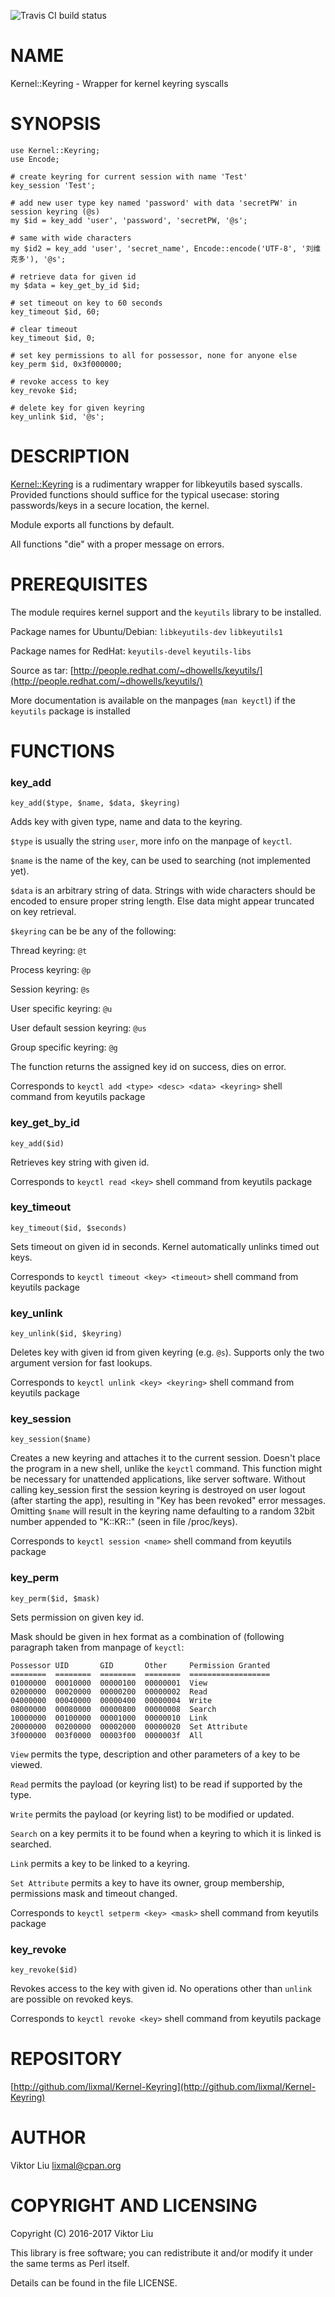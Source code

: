 <div>
    <p>
        <img src="https://travis-ci.org/lixmal/Kernel-Keyring.png?branch=master" alt="Travis CI build status">
    </p>
</div>

# NAME

Kernel::Keyring - Wrapper for kernel keyring syscalls

# SYNOPSIS

    use Kernel::Keyring;
    use Encode;

    # create keyring for current session with name 'Test'
    key_session 'Test';

    # add new user type key named 'password' with data 'secretPW' in session keyring (@s)
    my $id = key_add 'user', 'password', 'secretPW, '@s';

    # same with wide characters
    my $id2 = key_add 'user', 'secret_name', Encode::encode('UTF-8', '刘维克多'), '@s';

    # retrieve data for given id
    my $data = key_get_by_id $id;

    # set timeout on key to 60 seconds
    key_timeout $id, 60;

    # clear timeout
    key_timeout $id, 0;

    # set key permissions to all for possessor, none for anyone else
    key_perm $id, 0x3f000000;

    # revoke access to key
    key_revoke $id;

    # delete key for given keyring
    key_unlink $id, '@s';

# DESCRIPTION

[Kernel::Keyring](https://metacpan.org/pod/Kernel::Keyring) is a rudimentary wrapper for libkeyutils based syscalls.
Provided functions should suffice for the typical usecase: storing passwords/keys in a secure location, the kernel.

Module exports all functions by default.

All functions "die" with a proper message on errors.

# PREREQUISITES

The module requires kernel support and the `keyutils` library to be installed.

Package names for Ubuntu/Debian: `libkeyutils-dev` `libkeyutils1`

Package names for RedHat: `keyutils-devel` `keyutils-libs`

Source as tar: [http://people.redhat.com/~dhowells/keyutils/](http://people.redhat.com/~dhowells/keyutils/)

More documentation is available on the manpages (`man keyctl`) if the `keyutils` package is installed

# FUNCTIONS

### key\_add

    key_add($type, $name, $data, $keyring)

Adds key with given type, name and data to the keyring.

`$type` is usually the string `user`, more info on the manpage of `keyctl`.

`$name` is the name of the key, can be used to searching (not implemented yet).

`$data` is an arbitrary string of data. Strings with wide characters should be encoded to ensure proper string length.
Else data might appear truncated on key retrieval.

`$keyring` can be be any of the following:

Thread keyring: `@t`

Process keyring: `@p`

Session keyring: `@s`

User specific keyring: `@u`

User default session keyring: `@us`

Group specific keyring: `@g`

The function returns the assigned key id on success, dies on error.

Corresponds to `keyctl add <type> <desc> <data> <keyring>` shell command from keyutils package

### key\_get\_by\_id

    key_add($id)

Retrieves key string with given id.

Corresponds to `keyctl read <key>` shell command from keyutils package

### key\_timeout

    key_timeout($id, $seconds)

Sets timeout on given id in seconds. Kernel automatically unlinks timed out keys.

Corresponds to `keyctl timeout <key> <timeout>` shell command from keyutils package

### key\_unlink

    key_unlink($id, $keyring)

Deletes key with given id from given keyring (e.g. `@s`). Supports only the two argument version for fast lookups.

Corresponds to `keyctl unlink <key> <keyring>` shell command from keyutils package

### key\_session

    key_session($name)

Creates a new keyring and attaches it to the current session. Doesn't place the program in a new shell, unlike the `keyctl` command.
This function might be necessary for unattended applications, like server software.
Without calling key\_session first the session keyring is destroyed on user logout (after starting the app), resulting in "Key has been revoked" error messages.
Omitting `$name` will result in the keyring name defaulting to a random 32bit number appended to "K::KR::" (seen in file /proc/keys).

Corresponds to `keyctl session <name>` shell command from keyutils package

### key\_perm

    key_perm($id, $mask)

Sets permission on given key id.

Mask should be given in hex format
as a combination of (following paragraph taken from manpage of `keyctl`:

    Possessor UID       GID       Other     Permission Granted
    ========  ========  ========  ========  ==================
    01000000  00010000  00000100  00000001  View
    02000000  00020000  00000200  00000002  Read
    04000000  00040000  00000400  00000004  Write
    08000000  00080000  00000800  00000008  Search
    10000000  00100000  00001000  00000010  Link
    20000000  00200000  00002000  00000020  Set Attribute
    3f000000  003f0000  00003f00  0000003f  All

`View` permits the type, description and other parameters of a key to be viewed.

`Read` permits the payload (or keyring list) to be read if supported by the type.

`Write` permits the payload (or keyring list) to be modified or updated.

`Search` on a key permits it to be found when a keyring to which it is linked is searched.

`Link` permits a key to be linked to a keyring.

`Set Attribute` permits a key to have its owner, group membership, permissions mask and timeout changed.

Corresponds to `keyctl setperm <key> <mask>` shell command from keyutils package

### key\_revoke

    key_revoke($id)

Revokes access to the key with given id. No operations other than `unlink` are possible on revoked keys.

Corresponds to `keyctl revoke <key>` shell command from keyutils package

# REPOSITORY

[http://github.com/lixmal/Kernel-Keyring](http://github.com/lixmal/Kernel-Keyring)

# AUTHOR

Viktor Liu <lixmal@cpan.org>

# COPYRIGHT AND LICENSING

Copyright (C) 2016-2017 Viktor Liu

This library is free software; you can redistribute it and/or modify
it under the same terms as Perl itself.

Details can be found in the file LICENSE.
